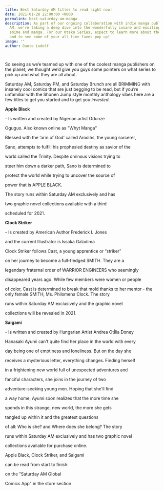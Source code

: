 ```yaml
---
title: Best Saturday AM titles to read right now!
date: 2021-01-28 22:00:00 +0000
permalink: best-saturday-am-manga
description: As part of our ongoing collaboration with indie manga publisher Saturday
  AM, we're taking a deep dive into the wonderfully insane and exciting worlds of
  anime and manga. For our Otaku Series, expect to learn more about these genre powerhouses
  and to see some of your all time faves pop up!
image: ''
author: Dante Ludolf

---
```


So seeing as we’e teamed up with one of the coolest manga publishers on the planet, we thought we’d give you guys some pointers on what series to pick up and what they are all about.

Saturday AM, Saturday PM, and Saturday Brunch are all BRIMMING with insanely cool comics that are just begging to be read, but if you’re unfamiliar with the Shonen Jump style monthly anthology vibes here are a few titles to get you started and to get you _invested._

**Apple Black**

\- Is written and created by Nigerian artist Odunze

Oguguo. Also known online as "Whyt Manga"

Blessed with the ‘arm of God’ called Arodihs, the young sorcerer,

Sano, attempts to fulfill his prophesied destiny as savior of the

world called the Trinity. Despite ominous visions trying to

steer him down a darker path, Sano is determined to

protect the world while trying to uncover the source of

power that is APPLE BLACK.

The story runs within Saturday AM exclusively and has

two graphic novel collections available with a third

scheduled for 2021.

**Clock Striker**

\- Is created by American Author Frederick L Jones

and the current Illustrator is Issaka Galadima

  
Clock Striker follows Cast, a young apprentice or “striker”

on her journey to become a full-fledged SMITH. They are a

legendary fraternal order of WARRIOR ENGINEERS who seemingly

disappeared years ago. While few members were women or people

of color, Cast is determined to break that mold thanks to her mentor - the only female SMITH, Ms. Philomena Clock. The story

runs within Saturday AM exclusively and the graphic novel

collections will be revealed in 2021.

**Saigami**

\- Is written and created by Hungarian Artist Andrea OtÍlia Doney

Hanasaki Ayumi can't quite find her place in the world with every

day being one of emptiness and loneliness. But on the day she

receives a mysterious letter, everything changes. Finding herself

in a frightening new world full of unexpected adventures and

fanciful characters, she joins in the journey of two

adventure-seeking young men. Hoping that she'll find

a way home, Ayumi soon realizes that the more time she

spends in this strange, new world, the more she gets

tangled up within it and the greatest questions

of all: Who is she? and Where does she belong? The story

runs within Saturday AM exclusively and has two graphic novel

collections available for purchase online.

Apple Black, Clock Striker, and Saigami

can be read from start to finish

on the "Saturday AM Global

Comics App" in the store section